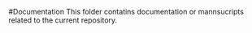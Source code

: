 #Documentation
This folder contatins documentation or mannsucripts related to the current repository.
